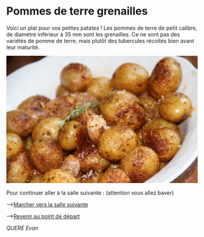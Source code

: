 # __Pommes de terre grenailles__

Voici un plat pour vos petites patates ! 
Les pommes de terre de petit calibre, de diamètre inférieur à 35 mm sont les grenailles.
Ce ne sont pas des variétés de pomme de terre, mais plutôt des tubercules récoltés bien avant leur maturité.

![alt text](/images/Plat2.jpg)



Pour continuer aller à la salle suivante : (attention vous allez baver)


-->[Marcher vers la salle suivante](https://github.com/cfourcaud/TP2_Groupe3/blob/main/Salle3.md "Salle suivante")



-->[Revenir au point de départ](https://github.com/cfourcaud/TP2_GRP3_Labyrinthe/blob/main/index.md "Revenir au point de départ")



*QUERE Evan*
